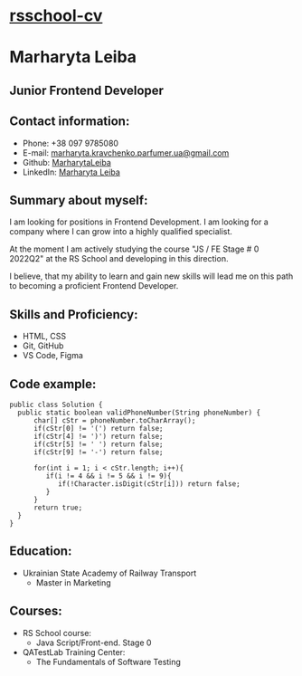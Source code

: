 # [rsschool-cv](https://MarharytaLeiba.github.io/rsschool-cv)

# Marharyta Leiba

## Junior Frontend Developer

## Contact information:

- Phone: +38 097 9785080
- E-mail: marharyta.kravchenko.parfumer.ua@gmail.com
- Github: [MarharytaLeiba](https://github.com/MarharytaLeiba)
- LinkedIn: [Marharyta Leiba](https://www.linkedin.com/in/marharyta-leiba)

## Summary about myself:
I am looking for positions in Frontend Development. I am looking for a company where I can grow into a highly qualified specialist.

At the moment I am actively studying the course "JS / FE Stage # 0 2022Q2" at the RS School and developing in this direction.

I believe, that my ability to learn and gain new skills will lead me on this path to becoming a proficient Frontend Developer.

## Skills and Proficiency:

- HTML, CSS
- Git, GitHub
- VS Code, Figma

## Code example:

```
public class Solution {
  public static boolean validPhoneNumber(String phoneNumber) {
      char[] cStr = phoneNumber.toCharArray();
      if(cStr[0] != '(') return false;
      if(cStr[4] != ')') return false;
      if(cStr[5] != ' ') return false;
      if(cStr[9] != '-') return false;
            
      for(int i = 1; i < cStr.length; i++){
         if(i != 4 && i != 5 && i != 9){
            if(!Character.isDigit(cStr[i])) return false;
         }
      }
      return true;
  }
}
```

## Education:

- Ukrainian State Academy of Railway Transport
  - Master in Marketing

## Courses:

* RS School course:
  + Java Script/Front-end. Stage 0 
* QATestLab Training Center:
  + The Fundamentals of Software Testing
  
